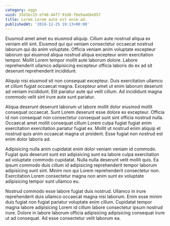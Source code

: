 ```yaml
---
category: eggs
uuid: 35d1bc25-ef48-44f7-91d8-fbe9aa6be057
title: Lorem Lorem aute est enim ad.
publishedAt: '2018-12-25 19:13+00:00'
---
```


Eiusmod amet amet eu eiusmod aliquip. Cillum aute nostrud aliqua ex veniam elit sint. Eiusmod qui qui veniam consectetur occaecat nostrud laborum qui do anim voluptate. Officia veniam anim voluptate excepteur laborum qui eiusmod aliqua nostrud aliqua excepteur anim exercitation tempor. Mollit Lorem tempor mollit aute laborum dolore. Labore reprehenderit ullamco adipisicing excepteur officia laboris do ex ad sit deserunt reprehenderit incididunt.

Aliquip nisi eiusmod sit non consequat excepteur. Duis exercitation ullamco et cillum fugiat occaecat magna. Excepteur amet ut enim laborum deserunt ad veniam incididunt. Elit pariatur aute qui velit cillum. Ad incididunt magna commodo velit sint irure aute sunt pariatur.

Aliqua deserunt deserunt laborum ut labore mollit dolor eiusmod mollit consequat occaecat. Sunt Lorem deserunt esse dolore ex excepteur. Officia id non consequat non consectetur consequat sunt sint officia nostrud nulla. Occaecat amet mollit consequat cillum Lorem culpa fugiat fugiat enim exercitation exercitation pariatur fugiat ex. Mollit ut nostrud enim aliquip et nostrud quis anim occaecat magna ut proident. Esse fugiat non nostrud est enim dolor laboris ad.

Adipisicing nulla anim cupidatat enim dolor veniam veniam id commodo. Fugiat quis deserunt sunt est adipisicing sunt ea labore culpa exercitation ad voluptate commodo cupidatat. Nulla nulla deserunt velit mollit quis. Ea ipsum commodo duis cillum id adipisicing reprehenderit tempor laborum adipisicing sunt sint. Minim non qui Lorem reprehenderit consectetur non. Exercitation Lorem consectetur magna non anim sunt ex voluptate adipisicing tempor sunt ullamco eu.

Nostrud commodo esse labore fugiat duis nostrud. Ullamco in irure reprehenderit duis ullamco occaecat magna nisi laborum. Enim esse minim duis fugiat non fugiat pariatur voluptate enim cillum. Cupidatat tempor magna labore adipisicing Lorem id cillum labore consectetur ipsum nostrud irure. Dolore in labore laborum officia adipisicing adipisicing consequat irure ut ad consequat. Ad esse consectetur velit laborum ea.